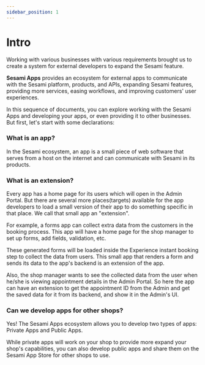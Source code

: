```yaml
---
sidebar_position: 1
---
```


# Intro
Working with various businesses with various requirements brought us to create a system for external developers to expand the Sesami feature.

<p>
<b>Sesami Apps</b> provides an ecosystem for external apps to communicate with the Sesami platform, products, and APIs, expanding Sesami features, providing more services, easing workflows, and improving customers' user experiences.
</p>

<p>
In this sequence of documents, you can explore working with the Sesami Apps and developing your apps, or even providing it to other businesses. But first, let's start with some declarations:
</p>

### What is an app?
In the Sesami ecosystem, an app is a small piece of web software that serves from a host on the internet and can communicate with Sesami in its products.

### What is an extension?
Every app has a home page for its users which will open in the Admin Portal. But there are several more places(targets) available for the app developers to load a small version of their app to do something specific in that place. We call that small app an "extension".

<p>
For example, a forms app can collect extra data from the customers in the booking process. This app will have a home page for the shop manager to set up forms, add fields, validation, etc.
</p>
<p>
These generated forms will be loaded inside the Experience instant booking step to collect the data from users. This small app that renders a form and sends its data to the app's backend is an extension of the app.
</p>
<p>
Also, the shop manager wants to see the collected data from the user when he/she is viewing appointment details in the Admin Portal. So here the app can have an extension to get the appointment ID from the Admin and get the saved data for it from its backend, and show it in the Admin's UI.
</p>

### Can we develop apps for other shops?

Yes! The Sesami Apps ecosystem allows you to develop two types of apps: Private Apps and Public Apps.

While private apps will work on your shop to provide more expand your shop's capabilities, you can also develop public apps and share them on the Sesami App Store for other shops to use.
